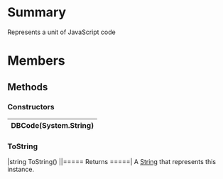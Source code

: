 # Summary #
Represents a unit of JavaScript code

# Members #
## Methods ##
### Constructors ###
|DBCode(System.String)|
|:--------------------|
### ToString ###
|string ToString()    ||===== Returns =====|
A [String](http://msdn.microsoft.com/en-us/library/System.String.aspx) that represents this instance.
